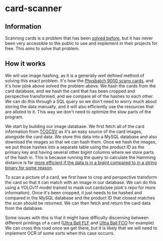 # card-scanner

## Information
Scanning cards is a problem that has been [solved before](https://github.com/jslok/card-scanner), but it has never been very accessible to the public to use and implement in their projects for free. This aims to solve that problem.

## How it works
We will use image hashing, as it is a generally well defined method of solving this exact problem. It's how the [Physbatch 9000 scans cards](https://tcgmachines.com/blog/our-robots-can-read), and it's how jslok above solved the problem above. We hash the cards from the card database, and we hash the card that has been cropped and perspective transformed, and we compare all of the hashes to each other. We can do this through a SQL query so we don't need to worry much about storing the data manually, and it will also efficiently use the resources that are alloted to it. This way we don't need to optimize the slow parts of the program.

We start by building our image database. We first fetch all of the card information from [TCGCSV](https://www.tcgcsv.com) as it's an easy source of the card images, alongside the card data. We store this data into a MySQL database and also download the images so that we can hash them. Once we hash the images, we put those hashes into a separate table using the product ID as the primary key and having several other bigint columns where we store parts of the hash in. This is because running the query to calculate the Hamming distance is far [more efficient if the data is in a bigint compared to in a string binary for some reason](https://stackoverflow.com/a/4783415). 

To scan a picture of a card, we first have to crop and perspective transform the card so that it can match with an image in our database. We can do this using a YOLOv11 model trained to mask out cards(see jslok's repo for more information). Once it's been cropped, it just needs to be hashed and compared in the MySQL database and the product ID that closest matches the scan should be returned. We can then fetch and return the card data from the database.

Some issues with this is that it might have difficulty discerning between different printings of a card ([Ultra Ball FLF](https://www.tcgplayer.com/product/91236) and [Ultra Ball FCO](https://www.tcgplayer.com/product/117886) for example). We can cross this road once we get there, but it is likely that we will need to implement OCR of some sorts when this case occurrs.
